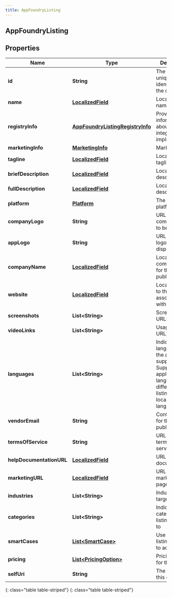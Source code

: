 ```yaml
---
title: AppFoundryListing
---
```

## AppFoundryListing


## Properties

| Name | Type | Description | Notes |
| ------------ | ------------- | ------------- | ------------- |
| **id** | **String** | The globally unique identifier for the object. |  [optional] |
| **name** | [**LocalizedField**](LocalizedField.html) | Localized name |  [optional] |
| **registryInfo** | [**AppFoundryListingRegistryInfo**](AppFoundryListingRegistryInfo.html) | Provides information about the integration implementation |  [optional] |
| **marketingInfo** | [**MarketingInfo**](MarketingInfo.html) | Marketing data |  [optional] |
| **tagline** | [**LocalizedField**](LocalizedField.html) | Localized tagline |  [optional] |
| **briefDescription** | [**LocalizedField**](LocalizedField.html) | Localized short description |  [optional] |
| **fullDescription** | [**LocalizedField**](LocalizedField.html) | Localized full description |  [optional] |
| **platform** | [**Platform**](Platform.html) | The supported platform |  [optional] |
| **companyLogo** | **String** | URL to the company logo to be displayed |  [optional] |
| **appLogo** | **String** | URL to the app logo to be displayed |  [optional] |
| **companyName** | [**LocalizedField**](LocalizedField.html) | Localized company name for the listing publisher |  [optional] |
| **website** | [**LocalizedField**](LocalizedField.html) | Localized URL to the website associated with the listing |  [optional] |
| **screenshots** | **List&lt;String&gt;** | Screenshot URLS |  [optional] |
| **videoLinks** | **List&lt;String&gt;** | Usage video URLS |  [optional] |
| **languages** | **List&lt;String&gt;** | Indicates the languages that the application supports. Supported application languages may differ from the listing localization languages |  [optional] |
| **vendorEmail** | **String** | Contact email for the listing publisher |  [optional] |
| **termsOfService** | **String** | URL to the terms of service |  [optional] |
| **helpDocumentationURL** | [**LocalizedField**](LocalizedField.html) | URL to help documentation |  [optional] |
| **marketingURL** | [**LocalizedField**](LocalizedField.html) | URL to external marketing page |  [optional] |
| **industries** | **List&lt;String&gt;** | Industries targeted |  [optional] |
| **categories** | **List&lt;String&gt;** | Indicated the categories the listing belongs to |  [optional] |
| **smartCases** | [**List&lt;SmartCase&gt;**](SmartCase.html) | Use cases the listing is meant to address |  [optional] |
| **pricing** | [**List&lt;PricingOption&gt;**](PricingOption.html) | Pricing options for the listing |  [optional] |
| **selfUri** | **String** | The URI for this object |  [optional] |
{: class="table table-striped"}
{: class="table table-striped"}


